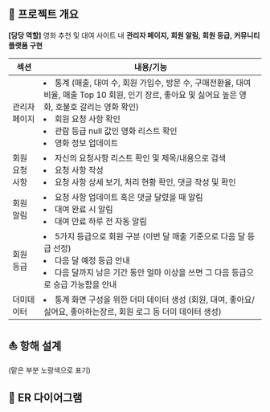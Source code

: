 ## 📖 프로젝트 개요

**[담당 역할]** 영화 추천 및 대여 사이트 내 **관리자 페이지, 회원 알림, 회원 등급, 커뮤니티 플랫폼 구현**

| 섹션 | 내용/기능 |
| --- | --- |
| 관리자 페이지 | <li>통계 (매출, 대여 수, 회원 가입수, 방문 수, 구매전환율, 대여 비율, 매출 Top 10 회원, 인기 장르, 좋아요 및 싫어요 높은 영화, 호불호 갈리는 영화 확인)</li><li>회원 요청 사항 확인</li><li>관람 등급 null 값인 영화 리스트 확인</li><li>영화 정보 업데이트</li> |
| 회원 요청 사항 | <li>자신의 요청사항 리스트 확인 및 제목/내용으로 검색</li><li>요청 사항 작성</li><li>요청 사항 상세 보기, 처리 현황 확인, 댓글 작성 및 확인</li> |
| 회원 알림 | <li>요청 사항 업데이트 혹은 댓글 달렸을 때 알림</li><li>대여 완료 시 알림</li><li>대여 만료 하루 전 자동 알림</li>  |
| 회원 등급 | <li>5가지 등급으로 회원 구분 (이번 달 매출 기준으로 다음 달 등급 선정)</li><li>다음 달 예정 등급 안내</li><li>다음 달까지 남은 기간 동안 얼마 이상을 쓰면 그 다음 등급으로 승급 가능함을 안내</li> |
| 더미데이터 | <li>통계 화면 구성을 위한 더미 데이터 생성 (회원, 대여, 좋아요/싫어요, 좋아하는장르, 회원 로그 등 더미 데이터 생성)</li> |

## ⛵ 항해 설계

(맡은 부분 노랑색으로 표기)


## 📝 ER 다이어그램

